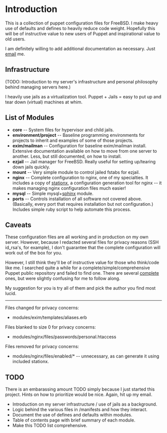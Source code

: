 Introduction
============
This is a collection of puppet configuration files for FreeBSD. I make heavy use of defaults and defines to heavily reduce code weight. Hopefully this will be of instructive value to new users of Puppet and inspirational value to old users.

I am definitely willing to add additional documentation as necessary. Just [email](mailto:oss@eshao.es) me.


Infrastructure
--------------
(TODO: Introduction to my server's infrastructure and personal philosophy behind managing servers here.)

I heavily use jails as a virtualization tool. Puppet + Jails = easy to put up and tear down (virtual) machines at whim.


List of Modules
---------------
* __core__ -- System files for hypervisor and child jails.
* __environment/project__ -- Baseline programming environments for projects to inherit and examples of some of those projects.
* __exim/mailman__ -- Configuration for baseline exim/mailman install. Extensive documentation available on how to move from one server to another. Less, but still documented, on how to install.
* __ezjail__ -- Jail manager for FreeBSD. Really useful for setting up/tearing down jails quickly.
* __mount__ -- Very simple module to control jailed fstabs for ezjail.
* __nginx__ -- Complete configuration to nginx, one of my specialties. It includes a copy of [stationx](http://github.com/eshao/stationx), a configuration generation tool for nginx -- it makes managing nginx configuration files much easier!
* __mysql__ -- Simple mysql+[sphinx](http://www.sphinxsearch.com/) module.
* __ports__ -- Controls installation of all software not covered above. (Basically, every port that requires installation but not configuration.) Includes simple ruby script to help automate this process.

Caveats
-------
These configuration files are all working and in production on my own server. However, because I redacted several files for privacy reasons (SSH id_rsa's, for example), I don't guarantee that the complete configuration will work out of the box for you.

However, I still think they'll be of instructive value for those who think/code like me. I searched quite a while for a complete/simple/comprehensive Puppet public repository and failed to find one. There are several [complete](http://reductivelabs.com/trac/puppet/wiki/DocumentationStart) ones, but were slightly confusing for me to follow along.

My suggestion for you is try all of them and pick the author you find most lucid.

- - -

Files changed for privacy concerns:

* modules/exim/templates/aliases.erb


Files blanked to size 0 for privacy concerns:

* modules/nginx/files/passwords/personal.htaccess


Files removed for privacy concerns:

* modules/nginx/files/enabled/* -- unnecessary, as can generate it using included stationx.


TODO
----
There is an embarassing amount TODO simply because I just started this project. Hints on how to prioritize would be nice. Again, hit up my email.

* Introduction on my server infrastructure / use of jails as a background.
* Logic behind the various files in /manifests and how they interact.
* Document the use of defines and defaults within modules.
* Table of contents page with brief summary of each module.
* Make this TODO list comprehensive.
